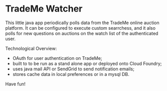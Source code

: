 TradeMe Watcher
===============

This little java app periodically polls data from the TradeMe online auction platform. It can be configured to execute custom searrchess, and it also polls for new questions on auctions on the watch list of the authenticated user. 


Technological Overview:

* OAuth for user authentication on TradeMe;
* built to to be run as a stand alone app or deployed onto Cloud Foundry;
* uses java mail API or SendGrid to send notification emails;
* stores cache data in local preferences or in a mysql DB.

Have fun!
